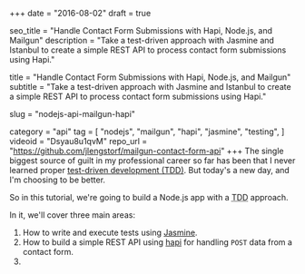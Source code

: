 +++
date = "2016-08-02"
draft = true

seo_title = "Handle Contact Form Submissions with Hapi, Node.js, and Mailgun"
description = "Take a test-driven approach with Jasmine and Istanbul to create a simple REST API to process contact form submissions using Hapi."

title = "Handle Contact Form Submissions with Hapi, Node.js, and Mailgun"
subtitle = "Take a test-driven approach with Jasmine and Istanbul to create a simple REST API to process contact form submissions using Hapi."

slug = "nodejs-api-mailgun-hapi"

category = "api"
tag = [
    "nodejs",
    "mailgun",
    "hapi",
    "jasmine",
    "testing",
]
videoid = "Dsyau8u1qvM"
repo_url = "https://github.com/jlengstorf/mailgun-contact-form-api"
+++
The single biggest source of guilt in my professional career so far has been that I never learned proper [test-driven development (TDD)](http://agiledata.org/essays/tdd.html). But today's a new day, and I'm choosing to be better.

So in this tutorial, we're going to build a Node.js app with a <abbr title="test-driven development">TDD</abbr> approach.

In it, we'll cover three main areas:

1. How to write and execute tests using [Jasmine](http://jasmine.github.io/2.4/introduction.html).
2. How to build a simple REST API using [hapi](http://hapijs.com/) for handling `POST` data from a contact form.
3. 

## 
